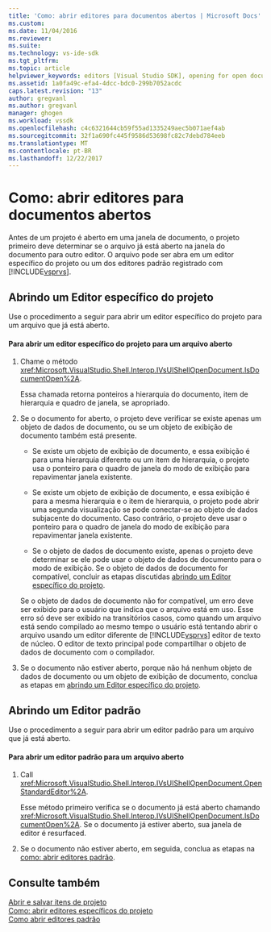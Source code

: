 ```yaml
---
title: 'Como: abrir editores para documentos abertos | Microsoft Docs'
ms.custom: 
ms.date: 11/04/2016
ms.reviewer: 
ms.suite: 
ms.technology: vs-ide-sdk
ms.tgt_pltfrm: 
ms.topic: article
helpviewer_keywords: editors [Visual Studio SDK], opening for open documents
ms.assetid: 1a0fa49c-efa4-4dcc-bdc0-299b7052acdc
caps.latest.revision: "13"
author: gregvanl
ms.author: gregvanl
manager: ghogen
ms.workload: vssdk
ms.openlocfilehash: c4c6321644cb59f55ad1335249aec5b071aef4ab
ms.sourcegitcommit: 32f1a690fc445f9586d53698fc82c7debd784eeb
ms.translationtype: MT
ms.contentlocale: pt-BR
ms.lasthandoff: 12/22/2017
---
```

# <a name="how-to-open-editors-for-open-documents"></a>Como: abrir editores para documentos abertos
Antes de um projeto é aberto em uma janela de documento, o projeto primeiro deve determinar se o arquivo já está aberto na janela do documento para outro editor. O arquivo pode ser abra em um editor específico do projeto ou um dos editores padrão registrado com [!INCLUDE[vsprvs](../code-quality/includes/vsprvs_md.md)].  
  
## <a name="opening-a-project-specific-editor"></a>Abrindo um Editor específico do projeto  
 Use o procedimento a seguir para abrir um editor específico do projeto para um arquivo que já está aberto.  
  
#### <a name="to-open-a-project-specific-editor-for-an-open-file"></a>Para abrir um editor específico do projeto para um arquivo aberto  
  
1.  Chame o método <xref:Microsoft.VisualStudio.Shell.Interop.IVsUIShellOpenDocument.IsDocumentOpen%2A>.  
  
     Essa chamada retorna ponteiros a hierarquia do documento, item de hierarquia e quadro de janela, se apropriado.  
  
2.  Se o documento for aberto, o projeto deve verificar se existe apenas um objeto de dados de documento, ou se um objeto de exibição de documento também está presente.  
  
    -   Se existe um objeto de exibição de documento, e essa exibição é para uma hierarquia diferente ou um item de hierarquia, o projeto usa o ponteiro para o quadro de janela do modo de exibição para repavimentar janela existente.  
  
    -   Se existe um objeto de exibição de documento, e essa exibição é para a mesma hierarquia e o item de hierarquia, o projeto pode abrir uma segunda visualização se pode conectar-se ao objeto de dados subjacente do documento. Caso contrário, o projeto deve usar o ponteiro para o quadro de janela do modo de exibição para repavimentar janela existente.  
  
    -   Se o objeto de dados de documento existe, apenas o projeto deve determinar se ele pode usar o objeto de dados de documento para o modo de exibição. Se o objeto de dados de documento for compatível, concluir as etapas discutidas [abrindo um Editor específico do projeto](../extensibility/how-to-open-project-specific-editors.md).  
  
     Se o objeto de dados de documento não for compatível, um erro deve ser exibido para o usuário que indica que o arquivo está em uso. Esse erro só deve ser exibido na transitórios casos, como quando um arquivo está sendo compilado ao mesmo tempo o usuário está tentando abrir o arquivo usando um editor diferente de [!INCLUDE[vsprvs](../code-quality/includes/vsprvs_md.md)] editor de texto de núcleo. O editor de texto principal pode compartilhar o objeto de dados de documento com o compilador.  
  
3.  Se o documento não estiver aberto, porque não há nenhum objeto de dados de documento ou um objeto de exibição de documento, conclua as etapas em [abrindo um Editor específico do projeto](../extensibility/how-to-open-project-specific-editors.md).  
  
## <a name="opening-a-standard-editor"></a>Abrindo um Editor padrão  
 Use o procedimento a seguir para abrir um editor padrão para um arquivo que já está aberto.  
  
#### <a name="to-open-a-standard-editor-for-an-open-file"></a>Para abrir um editor padrão para um arquivo aberto  
  
1.  Call <xref:Microsoft.VisualStudio.Shell.Interop.IVsUIShellOpenDocument.OpenStandardEditor%2A>.  
  
     Esse método primeiro verifica se o documento já está aberto chamando <xref:Microsoft.VisualStudio.Shell.Interop.IVsUIShellOpenDocument.IsDocumentOpen%2A>. Se o documento já estiver aberto, sua janela de editor é resurfaced.  
  
2.  Se o documento não estiver aberto, em seguida, conclua as etapas na [como: abrir editores padrão](../extensibility/how-to-open-standard-editors.md).  
  
## <a name="see-also"></a>Consulte também  
 [Abrir e salvar itens de projeto](../extensibility/internals/opening-and-saving-project-items.md)   
 [Como: abrir editores específicos do projeto](../extensibility/how-to-open-project-specific-editors.md)   
 [Como abrir editores padrão](../extensibility/how-to-open-standard-editors.md)
